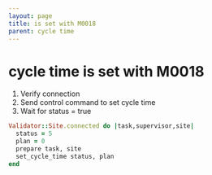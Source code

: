 ```yaml
---
layout: page
title: is set with M0018
parent: cycle time
---
```


# cycle time is set with M0018

1. Verify connection
2. Send control command to set cycle time
3. Wait for status = true

```ruby
Validator::Site.connected do |task,supervisor,site|
  status = 5
  plan = 0
  prepare task, site
  set_cycle_time status, plan
end
```

